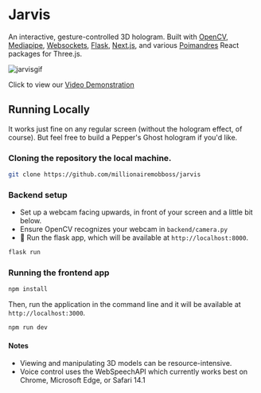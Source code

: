 # Jarvis

An interactive, gesture-controlled 3D hologram. Built with [OpenCV](https://opencv.org/), [Mediapipe](https://developers.google.com/mediapipe), [Websockets](https://socket.io/), [Flask](https://flask.palletsprojects.com/en/3.0.x/), [Next.js](https://nextjs.org/), and various [Poimandres](https://github.com/pmndrs) React packages for Three.js. 

![jarvisgif](https://github.com/ishaan1013/jarvis/assets/69771365/e2c0a4f3-3458-4a7c-8be5-e5847a60743e)


Click to view our [Video Demonstration](https://www.youtube.com/watch?v=qOElePxRUAs)

## Running Locally

It works just fine on any regular screen (without the hologram effect, of course). But feel free to build a Pepper's Ghost hologram if you'd like. 

### Cloning the repository the local machine.

```bash
git clone https://github.com/millionairemobboss/jarvis
```

### Backend setup

- Set up a webcam facing upwards, in front of your screen and a little bit below.
- Ensure OpenCV recognizes your webcam in `backend/camera.py`
- 🐍 Run the flask app, which will be available at `http://localhost:8000`.

```bash
flask run
```

### Running the frontend app

```bash
npm install
```

Then, run the application in the command line and it will be available at `http://localhost:3000`.

```bash
npm run dev
```

#### Notes
- Viewing and manipulating 3D models can be resource-intensive.
- Voice control uses the WebSpeechAPI which currently works best on Chrome, Microsoft Edge, or Safari 14.1
